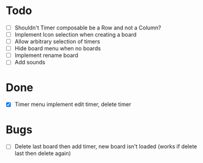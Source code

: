 # Todo
- [ ] Shouldn't Timer composable be a Row and not a Column?
- [ ] Implement Icon selection when creating a board
- [ ] Allow arbitrary selection of timers
- [ ] Hide board menu when no boards
- [ ] Implement rename board
- [ ] Add sounds

# Done
- [x] Timer menu implement edit timer, delete timer

# Bugs
- [ ] Delete last board then add timer, new board isn't loaded (works if delete last then delete again)